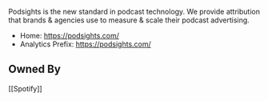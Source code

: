 Podsights is the new standard in podcast technology. We provide attribution that brands & agencies use to measure & scale their podcast advertising. 

* Home: https://podsights.com/
* Analytics Prefix: https://podsights.com/

## Owned By
[[Spotify]]
